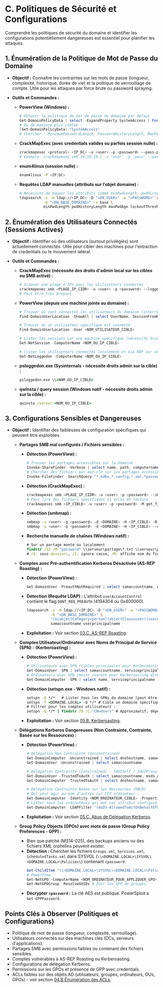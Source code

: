# C. Politiques de Sécurité et Configurations

Comprendre les politiques de sécurité du domaine et identifier les configurations potentiellement dangereuses est essentiel pour planifier les attaques.

## 1. Énumération de la Politique de Mot de Passe du Domaine

*   **Objectif :** Connaître les contraintes sur les mots de passe (longueur, complexité, historique, durée de vie) et la politique de verrouillage de compte. Utile pour les attaques par force brute ou password spraying.
*   **Outils et Commandes :**

    *   **PowerView (Windows) :**
        ```powershell
        # Obtenir la politique de mot de passe du domaine par défaut
        Get-DomainPolicyData | select -ExpandProperty SystemAccess | Format-List *
        # Ou de manière plus ciblée :
        (Get-DomainPolicyData)."SystemAccess"
        # Chercher : MinimumPasswordLength, PasswordHistoryLength, MaxPasswordAge, LockoutThreshold, LockoutDuration, ResetLockoutCount
        ```

    *   **CrackMapExec (avec credentials valides ou parfois session nulle) :**
        ```bash
        crackmapexec <protocol> <IP_DC> -u <user> -p <password> --pass-pol
        # Exemple: crackmapexec smb 10.10.10.1 -u 'user' -p 'pass' --pass-pol
        ```

    *   **enum4linux (session nulle) :**
        ```bash
        enum4linux -P <IP_DC>
        ```
    *   **Requêtes LDAP manuelles (attributs sur l'objet domaine) :**
        ```bash
        # Nécessite de mapper les attributs comme minPwdLength, pwdHistoryLength, etc.
        ldapsearch -x -H ldap://<IP_DC> -D "<DN_USER>" -w "<PASSWORD>" \
                   -b "<DN_BASE_DOMAINE>" -s base \
                   minPwdLength pwdHistoryLength maxPwdAge lockoutThreshold lockoutDuration lockoutObservationWindow
        ```

## 2. Énumération des Utilisateurs Connectés (Sessions Actives)

*   **Objectif :** Identifier où des utilisateurs (surtout privilégiés) sont actuellement connectés. Utile pour cibler des machines pour l'extraction de credentials ou le mouvement latéral.
*   **Outils et Commandes :**

    *   **CrackMapExec (nécessite des droits d'admin local sur les cibles ou SMB activé) :**
        ```bash
        # Scanner une plage d'IPs pour les utilisateurs connectés
        crackmapexec smb <PLAGE_IP_CIDR> -u <user> -p <password> --loggedon-users
        # Peut être très bruyant.
        ```

    *   **PowerView (depuis une machine jointe au domaine) :**
        ```powershell
        # Trouver où sont connectés les utilisateurs du domaine (interroge les DCs pour les sessions)
        Find-DomainUserLocation -ShowAll | select UserName, SessionFromName, ComputerName

        # Trouver où un utilisateur spécifique est connecté
        Find-DomainUserLocation -User <NOM_UTILISATEUR_CIBLE>

        # Lister les sessions sur une machine spécifique (nécessite droits admin sur la cible)
        Get-NetSession -ComputerName <NOM_OU_IP_CIBLE>

        # Lister les utilisateurs connectés localement et via RDP sur une machine (nécessite droits admin sur la cible)
        Get-NetLoggedon -ComputerName <NOM_OU_IP_CIBLE>
        ```
    *   **psloggedon.exe (Sysinternals - nécessite droits admin sur la cible) :**
        ```cmd
        psloggedon.exe \\<NOM_OU_IP_CIBLE>
        ```
    *   **qwinsta / query session (Windows natif - nécessite droits admin sur la cible) :**
        ```cmd
        qwinsta /server:<NOM_OU_IP_CIBLE>
        ```

## 3. Configurations Sensibles et Dangereuses

*   **Objectif :** Identifier des faiblesses de configuration spécifiques qui peuvent être exploitées.

    *   **Partages SMB mal configurés / Fichiers sensibles :**
        *   **Détection (PowerView) :**
            ```powershell
            # Trouver les partages accessibles sur le domaine
            Invoke-ShareFinder -Verbose | select name, path, computername, remark
            # Chercher des fichiers par mot-clé sur les partages accessibles (peut être long)
            Invoke-FileFinder -SearchQuery "*.kdbx,*.config,*.xml,*password*" -Verbose
            ```
        *   **Détection (CrackMapExec) :**
            ```bash
            crackmapexec smb <PLAGE_IP_CIDR> -u <user> -p <password> --shares -r # -r pour lister récursivement
            # Pour lire des fichiers spécifiques si accès en lecture
            crackmapexec smb <IP_CIBLE> -u <user> -p <password> -M get_files --option '\\SHARE\\path\\to\\file.txt' '/tmp/local_copy.txt'
            ```
        *   **Détection (smbmap) :**
            ```bash
            smbmap -u <user> -p <password> -d <DOMAINE> -H <IP_CIBLE> -R # Lister récursivement
            smbmap -u <user> -p <password> -d <DOMAINE> -H <IP_CIBLE> --download "SHARE\\path\\to\\file"
            ```
        *   **Recherche manuelle de chaînes (Windows natif) :**
            ```cmd
            # Sur un partage monté ou localement
            findstr /SI /M "password" \\serveur\partage\*.txt \\serveur\partage\*.xml \\serveur\partage\*.ini \\serveur\partage\*.config
            # /S: sous-dossiers, /I: ignore casse, /M: affiche nom du fichier seulement
            ```

    *   **Comptes avec Pré-authentification Kerberos Désactivée (AS-REP Roasting) :**
        *   **Détection (PowerView) :**
            ```powershell
            Get-DomainUser -PreauthNotRequired | select samaccountname, userprincipalname, distinguishedname
            ```
        *   **Détection (Requête LDAP) :**
            L'attribut `userAccountControl` contient le flag `DONT_REQ_PREAUTH` (4194304 ou 0x400000).
            ```bash
            ldapsearch -x -H ldap://<IP_DC> -D "<DN_USER>" -w "<PASSWORD>" \
                       -b "<DN_BASE_DOMAINE>" \
                       "(&(objectCategory=person)(objectClass=user)(userAccountControl:1.2.840.113556.1.4.803:=4194304))" \
                       samaccountname userprincipalname
            ```
        *   **Exploitation :** Voir section [03.C. AS-REP Roasting](../03-acces-initial/C-asrep-roasting.md).

    *   **Comptes Utilisateur/Ordinateur avec Noms de Principal de Service (SPN) - (Kerberoasting) :**
        *   **Détection (PowerView) :**
            ```powershell
            # Utilisateurs avec SPN (cibles principales pour Kerberoasting)
            Get-DomainUser -SPN | select samaccountname, serviceprincipalname, memberof, distinguishedname
            # Ordinateurs avec SPN (moins courant pour Kerberoasting direct, mais informatif)
            Get-DomainComputer -SPN | select name, serviceprincipalname
            ```
        *   **Détection (setspn.exe - Windows natif) :**
            ```cmd
            setspn -Q */*   # Lister tous les SPNs du domaine (peut être très long)
            setspn -T <DOMAINE.LOCAL> -Q */* # Cible un domaine spécifique
            # Filtrer pour les comptes utilisateurs :
            setspn -Q */* | findstr /B /C:"CN=Users" # Approximatif, dépend de la structure AD
            ```
        *   **Exploitation :** Voir section [05.B. Kerberoasting](../05-elevation-privileges/B-kerberoasting.md).

    *   **Délégations Kerberos Dangereuses (Non Contrainte, Contrainte, Basée sur les Ressources) :**
        *   **Détection (PowerView) :**
            ```powershell
            # Délégation Non Contrainte (Unconstrained)
            Get-DomainComputer -Unconstrained | select dnshostname, samaccountname
            Get-DomainUser -Unconstrained | select samaccountname

            # Délégation Contrainte (Constrained) - S4U2Self / S4U2Proxy
            Get-DomainUser -TrustedToAuth | select samaccountname, msds_allowedtodelegateto
            Get-DomainComputer -TrustedToAuth | select dnshostname, samaccountname, msds_allowedtodelegateto

            # Délégation Contrainte Basée sur les Ressources (RBCD)
            # Qui peut agir au nom d'autres sur CET ordinateur :
            Get-DomainComputer -Identity <NOM_ORDINATEUR_CIBLE> -Properties msDS-AllowedToActOnBehalfOfOtherIdentity
            # Lister tous les ordinateurs qui ont cet attribut configuré :
            Get-DomainComputer -LDAPFilter "(msDS-AllowedToActOnBehalfOfOtherIdentity=*)" -Properties msDS-AllowedToActOnBehalfOfOtherIdentity,dnshostname | select dnshostname, @{N="AllowedToAct";E={$_.('msDS-AllowedToActOnBehalfOfOtherIdentity') | ForEach-Object {(New-Object System.Security.Principal.SecurityIdentifier($_.BinaryValue,0)).Translate([System.Security.Principal.NTAccount])}}}
            ```
        *   **Exploitation :** Voir section [05.C. Abus de Délégation Kerberos](../05-elevation-privileges/C-delegation-kerberos.md).

    *   **Group Policy Objects (GPOs) avec mots de passe (Group Policy Preferences - GPP) :**
        *   Bien que patché (MS14-025), des backups anciens ou des fichiers XML orphelins peuvent exister.
        *   **Détection :** Chercher les fichiers `Groups.xml`, `Services.xml`, `ScheduledTasks.xml` dans SYSVOL (`\\<DOMAINE.LOCAL>\SYSVOL\<DOMAINE.LOCAL>\Policies\`) contenant `cpassword`.
            ```powershell
            Get-ChildItem "\\<DOMAINE.LOCAL>\SYSVOL\<DOMAINE.LOCAL>\Policies\" -Recurse -Include Groups.xml,Services.xml,ScheduledTasks.xml | Select-String -Pattern "cpassword"
            # PowerView
            Get-NetGPO -ComputerName <NOM_ORDINATEUR_POUR_APPLIQUER_GPO> | %{Get-ObjectAcl -ResolveGUIDs -Name $_.Name} # Pour les permissions sur les GPO
            Get-NetGPOGroup -ResolveGUIDs # Pour les GPP de groupes
            ```
        *   **Décrypter `cpassword` :** La clé AES est publique. PowerSploit a `Get-GPPPassword`.

## Points Clés à Observer (Politiques et Configurations)
*   Politique de mot de passe (longueur, complexité, verrouillage).
*   Utilisateurs connectés sur des machines clés (DCs, serveurs d'applications).
*   Partages SMB avec permissions faibles ou contenant des fichiers sensibles.
*   Comptes vulnérables à AS-REP Roasting ou Kerberoasting.
*   Configurations de délégation Kerberos.
*   Permissions sur les GPOs et présence de GPP avec credentials.
*   ACLs faibles sur des objets AD (utilisateurs, groupes, ordinateurs, OUs, GPOs) - voir section [04.B Énumération des ACLs](../04-post-compromission/B-enumeration-acls.md). 